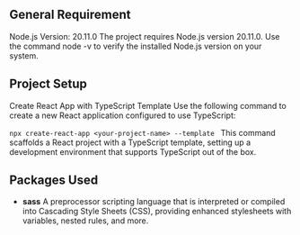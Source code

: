 ## General Requirement
Node.js Version: 20.11.0
The project requires Node.js version 20.11.0. Use the command node -v to verify the installed Node.js version on your system.
## Project Setup
Create React App with TypeScript Template
Use the following command to create a new React application configured to use TypeScript:

```npx create-react-app <your-project-name> --template ```
This command scaffolds a React project with a TypeScript template, setting up a development environment that supports TypeScript out of the box.
## Packages Used
- **sass**
A preprocessor scripting language that is interpreted or compiled into Cascading Style Sheets (CSS), providing enhanced stylesheets with variables, nested rules, and more.
